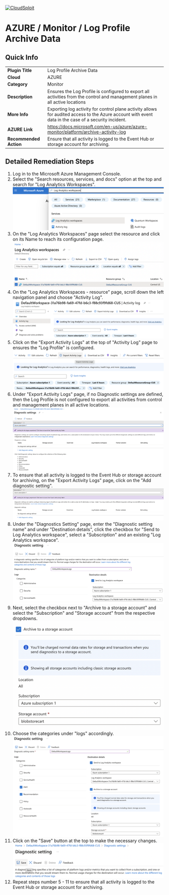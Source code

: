 [![CloudSploit](https://cloudsploit.com/img/logo-new-big-text-100.png "CloudSploit")](https://cloudsploit.com)

# AZURE / Monitor / Log Profile Archive Data

## Quick Info

| | |
|-|-|
| **Plugin Title** | Log Profile Archive Data |
| **Cloud** | AZURE |
| **Category** | Monitor |
| **Description** | Ensures the Log Profile is configured to export all activities from the control and management planes in all active locations |
| **More Info** | Exporting log activity for control plane activity allows for audited access to the Azure account with event data in the case of a security incident. |
| **AZURE Link** | https://docs.microsoft.com/en-us/azure/azure-monitor/platform/archive-activity-log |
| **Recommended Action** | Ensure that all activity is logged to the Event Hub or storage account for archiving. |

## Detailed Remediation Steps

1. Log in to the Microsoft Azure Management Console.
2. Select the "Search resources, services, and docs" option at the top and search for "Log Analytics Workspaces". </br> <img src="/resources/azure/monitor/log-profile-archive-data/step2.png"/>
3. On the "Log Analytics Workspaces" page select the resource and click on its Name to reach its configuration page.</br> <img src="/resources/azure/monitor/log-profile-archive-data/step3.png"/>
4. On the "Log Analytics Workspaces - resource" page, scroll down the left navigation panel and choose "Activity Log".</br> <img src="/resources/azure/monitor/log-profile-archive-data/step4.png"/>
5. Click on the "Export Activity Logs" at the top of "Activity Log" page to ensures the "Log Profile" is configured.</br> <img src="/resources/azure/monitor/log-profile-archive-data/step5.png"/>
6. Under "Export Activity Logs" page, if no Diagnostic settings are defined, then the Log Profile is not configured to export all activities from control and management planes in all active locations. </br> <img src="/resources/azure/monitor/log-profile-archive-data/step6.png"/>
7. To ensure that all activity is logged to the Event Hub or storage account for archiving, on the "Export Activity Logs" page, click on the "Add diagnostic setting".</br> <img src="/resources/azure/monitor/log-profile-archive-data/step7.png"/>
8. Under the "Diagnostics Setting" page, enter the "Diagnostic setting name" and under "Destination details", click the checkbox for "Send to Log Analytics workspace", select a "Subscription" and an existing "Log Analytics workspace". </br> <img src="/resources/azure/monitor/log-profile-archive-data/step8.png"/>
9. Next, select the checkbox next to "Archive to a storage account" and select the "Subscription" and "Storage account" from the respective dropdowns.</br> <img src="/resources/azure/monitor/log-profile-archive-data/step9.png"/>
10. Choose the categories under "logs" accordingly.</br> <img src="/resources/azure/monitor/log-profile-archive-data/step10.png"/>
11. Click on the "Save" button at the top to make the necessary changes. </br> <img src="/resources/azure/monitor/log-profile-archive-data/step11.png"/>
12. Repeat steps number 5 - 11 to ensure that all activity is logged to the Event Hub or storage account for archiving.
